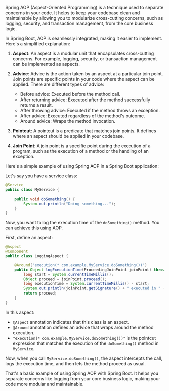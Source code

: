 Spring AOP (Aspect-Oriented Programming) is a technique used to separate concerns in your code. It helps to keep your codebase clean and maintainable by allowing you to modularize cross-cutting concerns, such as logging, security, and transaction management, from the core business logic.

In Spring Boot, AOP is seamlessly integrated, making it easier to implement. Here's a simplified explanation:

1. **Aspect**: An aspect is a modular unit that encapsulates cross-cutting concerns. For example, logging, security, or transaction management can be implemented as aspects.

2. **Advice**: Advice is the action taken by an aspect at a particular join point. Join points are specific points in your code where the aspect can be applied. There are different types of advice: 
   - Before advice: Executed before the method call.
   - After returning advice: Executed after the method successfully returns a result.
   - After throwing advice: Executed if the method throws an exception.
   - After advice: Executed regardless of the method's outcome.
   - Around advice: Wraps the method invocation.

3. **Pointcut**: A pointcut is a predicate that matches join points. It defines where an aspect should be applied in your codebase.

4. **Join Point**: A join point is a specific point during the execution of a program, such as the execution of a method or the handling of an exception.

Here's a simple example of using Spring AOP in a Spring Boot application:

Let's say you have a service class:

```java
@Service
public class MyService {

    public void doSomething() {
        System.out.println("Doing something...");
    }
}
```

Now, you want to log the execution time of the `doSomething()` method. You can achieve this using AOP.

First, define an aspect:

```java
@Aspect
@Component
public class LoggingAspect {

    @Around("execution(* com.example.MyService.doSomething())")
    public Object logExecutionTime(ProceedingJoinPoint joinPoint) throws Throwable {
        long start = System.currentTimeMillis();
        Object proceed = joinPoint.proceed();
        long executionTime = System.currentTimeMillis() - start;
        System.out.println(joinPoint.getSignature() + " executed in " + executionTime + "ms");
        return proceed;
    }
}
```

In this aspect:
- `@Aspect` annotation indicates that this class is an aspect.
- `@Around` annotation defines an advice that wraps around the method execution.
- `"execution(* com.example.MyService.doSomething())"` is the pointcut expression that matches the execution of the `doSomething()` method in `MyService`.

Now, when you call `MyService.doSomething()`, the aspect intercepts the call, logs the execution time, and then lets the method proceed as usual.

That's a basic example of using Spring AOP with Spring Boot. It helps you separate concerns like logging from your core business logic, making your code more modular and maintainable.